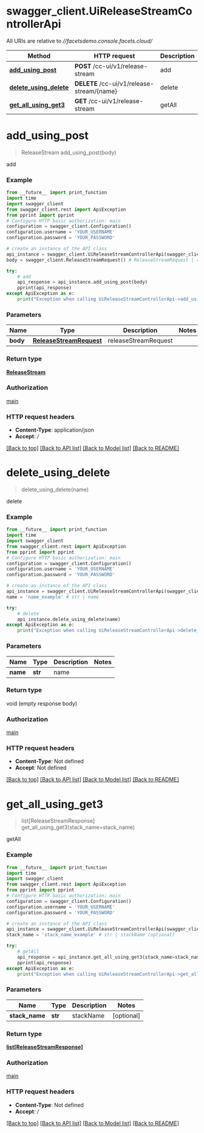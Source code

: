 # swagger_client.UiReleaseStreamControllerApi

All URIs are relative to *//facetsdemo.console.facets.cloud/*

Method | HTTP request | Description
------------- | ------------- | -------------
[**add_using_post**](UiReleaseStreamControllerApi.md#add_using_post) | **POST** /cc-ui/v1/release-stream | add
[**delete_using_delete**](UiReleaseStreamControllerApi.md#delete_using_delete) | **DELETE** /cc-ui/v1/release-stream/{name} | delete
[**get_all_using_get3**](UiReleaseStreamControllerApi.md#get_all_using_get3) | **GET** /cc-ui/v1/release-stream | getAll

# **add_using_post**
> ReleaseStream add_using_post(body)

add

### Example
```python
from __future__ import print_function
import time
import swagger_client
from swagger_client.rest import ApiException
from pprint import pprint
# Configure HTTP basic authorization: main
configuration = swagger_client.Configuration()
configuration.username = 'YOUR_USERNAME'
configuration.password = 'YOUR_PASSWORD'

# create an instance of the API class
api_instance = swagger_client.UiReleaseStreamControllerApi(swagger_client.ApiClient(configuration))
body = swagger_client.ReleaseStreamRequest() # ReleaseStreamRequest | releaseStreamRequest

try:
    # add
    api_response = api_instance.add_using_post(body)
    pprint(api_response)
except ApiException as e:
    print("Exception when calling UiReleaseStreamControllerApi->add_using_post: %s\n" % e)
```

### Parameters

Name | Type | Description  | Notes
------------- | ------------- | ------------- | -------------
 **body** | [**ReleaseStreamRequest**](ReleaseStreamRequest.md)| releaseStreamRequest | 

### Return type

[**ReleaseStream**](ReleaseStream.md)

### Authorization

[main](../README.md#main)

### HTTP request headers

 - **Content-Type**: application/json
 - **Accept**: */*

[[Back to top]](#) [[Back to API list]](../README.md#documentation-for-api-endpoints) [[Back to Model list]](../README.md#documentation-for-models) [[Back to README]](../README.md)

# **delete_using_delete**
> delete_using_delete(name)

delete

### Example
```python
from __future__ import print_function
import time
import swagger_client
from swagger_client.rest import ApiException
from pprint import pprint
# Configure HTTP basic authorization: main
configuration = swagger_client.Configuration()
configuration.username = 'YOUR_USERNAME'
configuration.password = 'YOUR_PASSWORD'

# create an instance of the API class
api_instance = swagger_client.UiReleaseStreamControllerApi(swagger_client.ApiClient(configuration))
name = 'name_example' # str | name

try:
    # delete
    api_instance.delete_using_delete(name)
except ApiException as e:
    print("Exception when calling UiReleaseStreamControllerApi->delete_using_delete: %s\n" % e)
```

### Parameters

Name | Type | Description  | Notes
------------- | ------------- | ------------- | -------------
 **name** | **str**| name | 

### Return type

void (empty response body)

### Authorization

[main](../README.md#main)

### HTTP request headers

 - **Content-Type**: Not defined
 - **Accept**: Not defined

[[Back to top]](#) [[Back to API list]](../README.md#documentation-for-api-endpoints) [[Back to Model list]](../README.md#documentation-for-models) [[Back to README]](../README.md)

# **get_all_using_get3**
> list[ReleaseStreamResponse] get_all_using_get3(stack_name=stack_name)

getAll

### Example
```python
from __future__ import print_function
import time
import swagger_client
from swagger_client.rest import ApiException
from pprint import pprint
# Configure HTTP basic authorization: main
configuration = swagger_client.Configuration()
configuration.username = 'YOUR_USERNAME'
configuration.password = 'YOUR_PASSWORD'

# create an instance of the API class
api_instance = swagger_client.UiReleaseStreamControllerApi(swagger_client.ApiClient(configuration))
stack_name = 'stack_name_example' # str | stackName (optional)

try:
    # getAll
    api_response = api_instance.get_all_using_get3(stack_name=stack_name)
    pprint(api_response)
except ApiException as e:
    print("Exception when calling UiReleaseStreamControllerApi->get_all_using_get3: %s\n" % e)
```

### Parameters

Name | Type | Description  | Notes
------------- | ------------- | ------------- | -------------
 **stack_name** | **str**| stackName | [optional] 

### Return type

[**list[ReleaseStreamResponse]**](ReleaseStreamResponse.md)

### Authorization

[main](../README.md#main)

### HTTP request headers

 - **Content-Type**: Not defined
 - **Accept**: */*

[[Back to top]](#) [[Back to API list]](../README.md#documentation-for-api-endpoints) [[Back to Model list]](../README.md#documentation-for-models) [[Back to README]](../README.md)

